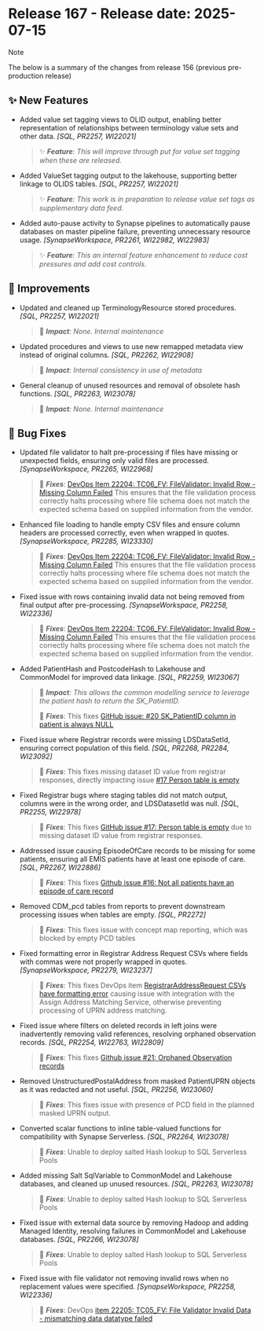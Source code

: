 # Release 167 - Release date: 2025-07-15

> [!NOTE]
> The below is a summary of the changes from release 156 (previous pre-production release)

## ✨ New Features

- Added value set tagging views to OLID output, enabling better representation of relationships between terminology value sets and other data. *[SQL, PR2257, WI22021]*
  > ✨ ***Feature**: This will improve through put for value set tagging when these are released.*

- Added ValueSet tagging output to the lakehouse, supporting better linkage to OLIDS tables. *[SQL, PR2257, WI22021]*
  > ✨ ***Feature**: This work is in preparation to release value set tags as supplementary data feed.*

- Added auto-pause activity to Synapse pipelines to automatically pause databases on master pipeline failure, preventing unnecessary resource usage. *[SynapseWorkspace, PR2261, WI22982, WI22983]*
  > ✨ ***Feature**: This an internal feature enhancement to reduce cost pressures and add cost controls.*

## 🧰 Improvements

- Updated and cleaned up TerminologyResource stored procedures. *[SQL, PR2257, WI22021]*
    > 🎯 ***Impact**: None. Internal maintenance*

- Updated procedures and views to use new remapped metadata view instead of original columns. *[SQL, PR2262, WI22908]*
    > 🎯 ***Impact**: Internal consistency in use of metadata*

- General cleanup of unused resources and removal of obsolete hash functions. *[SQL, PR2263, WI23078]*
    > 🎯 ***Impact**: None. Internal maintenance*

## 🐞 Bug Fixes

- Updated file validator to halt pre-processing if files have missing or unexpected fields, ensuring only valid files are processed. *[SynapseWorkspace, PR2265, WI22968]*
  > 🐞 ***Fixes***: [DevOps Item 22204: TC06_FV: FileValidator: Invalid Row - Missing Column Failed](https://dev.azure.com/NELAnalytics/LondonDataService/_workitems/edit/22204) This ensures that the file validation process correctly halts processing where file schema does not match the expected schema based on supplied information from the vendor.

- Enhanced file loading to handle empty CSV files and ensure column headers are processed correctly, even when wrapped in quotes. *[SynapseWorkspace, PR2285, WI23330]*
  > 🐞 ***Fixes***: [DevOps Item 22204: TC06_FV: FileValidator: Invalid Row - Missing Column Failed](https://dev.azure.com/NELAnalytics/LondonDataService/_workitems/edit/22204) This ensures that the file validation process correctly halts processing where file schema does not match the expected schema based on supplied information from the vendor.

- Fixed issue with rows containing invalid data not being removed from final output after pre-processing. *[SynapseWorkspace, PR2258, WI22336]*
  > 🐞 ***Fixes***: [DevOps Item 22204: TC06_FV: FileValidator: Invalid Row - Missing Column Failed](https://dev.azure.com/NELAnalytics/LondonDataService/_workitems/edit/22204) This ensures that the file validation process correctly halts processing where file schema does not match the expected schema based on supplied information from the vendor.

- Added PatientHash and PostcodeHash to Lakehouse and CommonModel for improved data linkage. *[SQL, PR2259, WI23067]*
  > 🎯 ***Impact**: This allows the common modelling service to leverage the patient hash to return the SK_PatientID.*
  >
  > 🐞 ***Fixes***: This fixes [GitHub issue: #20 SK_PatientID column in patient is always NULL](https://github.com/NHSISL/Datasets/issues/20)

- Fixed issue where Registrar records were missing LDSDataSetId, ensuring correct population of this field. *[SQL, PR2268, PR2284, WI23092]*
  > 🐞 ***Fixes***: This fixes missing dataset ID value from registrar responses, directly impacting issue [#17 Person table is empty](https://github.com/NHSISL/Datasets/issues/17)

- Fixed Registrar bugs where staging tables did not match output, columns were in the wrong order, and LDSDatasetId was null. *[SQL, PR2255, WI22978]*
  > 🐞 ***Fixes***: This fixes [GitHub issue #17: Person table is empty](https://github.com/NHSISL/Datasets/issues/17) due to missing dataset ID value from registrar responses.

- Addressed issue causing EpisodeOfCare records to be missing for some patients, ensuring all EMIS patients have at least one episode of care. *[SQL, PR2267, WI22886]*
  > 🐞 ***Fixes***: This fixes [Github issue #16: Not all patients have an episode of care record](https://github.com/NHSISL/Datasets/issues/16)

- Removed CDM_pcd tables from reports to prevent downstream processing issues when tables are empty. *[SQL, PR2272]*
  > 🐞 ***Fixes***: This fixes issue with concept map reporting, which was blocked by empty PCD tables

- Fixed formatting error in Registrar Address Request CSVs where fields with commas were not properly wrapped in quotes. *[SynapseWorkspace, PR2279, WI23237]*
    > 🐞 ***Fixes***: This fixes DevOps item [RegistrarAddressRequest CSVs have formatting error](https://dev.azure.com/NELAnalytics/LondonDataService/_workitems/edit/23237) causing issue with integration with the Assign Address Matching Service, otherwise preventing processing of UPRN address matching.

- Fixed issue where filters on deleted records in left joins were inadvertently removing valid references, resolving orphaned observation records. *[SQL, PR2254, WI22763, WI22809]*
  > 🐞 ***Fixes***: This fixes [Github issue #21: Orphaned Observation records](https://github.com/NHSISL/Datasets/issues/21)

- Removed UnstructuredPostalAddress from masked PatientUPRN objects as it was redacted and not useful. *[SQL, PR2256, WI23060]*
  > 🐞 ***Fixes***: This fixes issue with presence of PCD field in the planned masked UPRN output.

- Converted scalar functions to inline table-valued functions for compatibility with Synapse Serverless. *[SQL, PR2264, WI23078]*
  > 🐞 ***Fixes***: Unable to deploy salted Hash lookup to SQL Serverless Pools

- Added missing Salt SqlVariable to CommonModel and Lakehouse databases, and cleaned up unused resources. *[SQL, PR2263, WI23078]*
  > 🐞 ***Fixes***: Unable to deploy salted Hash lookup to SQL Serverless Pools

- Fixed issue with external data source by removing Hadoop and adding Managed Identity, resolving failures in CommonModel and Lakehouse databases. *[SQL, PR2266, WI23078]*
  > 🐞 ***Fixes***: Unable to deploy salted Hash lookup to SQL Serverless Pools

- Fixed issue with file validator not removing invalid rows when no replacement values were specified. *[SynapseWorkspace, PR2258, WI22336]*
  > 🐞 ***Fixes***: DevOps [item 22205: TC05_FV: File Validator Invalid Data - mismatching data datatype failed](https://dev.azure.com/NELAnalytics/LondonDataService/_workitems/edit/22205) 
